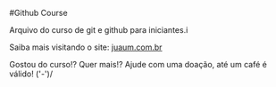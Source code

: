 #Github Course

Arquivo do curso de git e github para iniciantes.i

Saiba mais visitando o site: [juaum.com.br](http://juaum.com.br)

Gostou do curso!? Quer mais!? Ajude com uma doação, até um café é válido! ('-')/